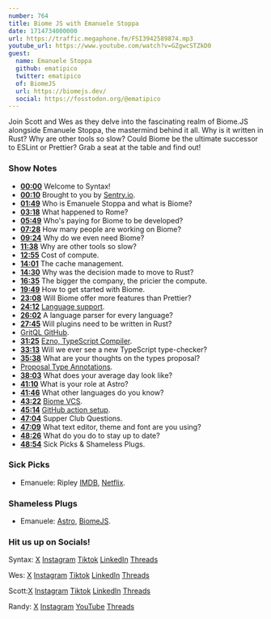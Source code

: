 ```yaml
---
number: 764
title: Biome JS with Emanuele Stoppa
date: 1714734000000
url: https://traffic.megaphone.fm/FSI3942589874.mp3
youtube_url: https://www.youtube.com/watch?v=GZgwcSTZkD0
guest:
  name: Emanuele Stoppa
  github: ematipico
  twitter: ematipico
  of: BiomeJS
  url: https://biomejs.dev/
  social: https://fosstodon.org/@ematipico
---
```


Join Scott and Wes as they delve into the fascinating realm of Biome.JS alongside Emanuele Stoppa, the mastermind behind it all. Why is it written in Rust? Why are other tools so slow? Could Biome be the ultimate successor to ESLint or Prettier? Grab a seat at the table and find out!

### Show Notes

* **[00:00](#t=00:00)** Welcome to Syntax!
* **[00:10](#t=00:10)** Brought to you by [Sentry.io](https://www.sentry.io/syntax).
* **[01:49](#t=01:49)** Who is Emanuele Stoppa and what is Biome?
* **[03:18](#t=03:18)** What happened to Rome?
* **[05:49](#t=05:49)** Who's paying for Biome to be developed?
* **[07:28](#t=07:28)** How many people are working on Biome?
* **[09:24](#t=09:24)** Why do we even need Biome?
* **[11:38](#t=11:38)** Why are other tools so slow?
* **[12:55](#t=12:55)** Cost of compute.
* **[14:01](#t=14:01)** The cache management.
* **[14:30](#t=14:30)** Why was the decision made to move to Rust?
* **[16:35](#t=16:35)** The bigger the company, the pricier the compute.
* **[19:49](#t=19:49)** How to get started with Biome.
* **[23:08](#t=23:08)** Will Biome offer more features than Prettier?
* **[24:12](#t=24:12)** [Language support](https://biomejs.dev/internals/language-support/).
* **[26:02](#t=26:02)** A language parser for every language?
* **[27:45](#t=27:45)** Will plugins need to be written in Rust?
* [GritQL GitHub](https://github.com/getgrit/gritql).
* **[31:25](#t=31:25)** [Ezno, TypeScript Compiler](https://kaleidawave.github.io/posts/introducing-ezno/).
* **[33:13](#t=33:13)** Will we ever see a new TypeScript type-checker?
* **[35:38](#t=35:38)** What are your thoughts on the types proposal?
* [Proposal Type Annotations](https://github.com/tc39/proposal-type-annotations).
* **[38:03](#t=38:03)** What does your average day look like?
* **[41:10](#t=41:10)** What is your role at Astro?
* **[41:46](#t=41:46)** What other languages do you know?
* **[43:22](#t=43:22)** [Biome VCS](https://biomejs.dev/reference/configuration/#vcsclientkind).
* **[45:14](#t=45:14)** [GitHub action setup](https://github.com/marketplace/actions/setup-biome).
* **[47:04](#t=47:04)** Supper Club Questions.
* **[47:09](#t=47:09)** What text editor, theme and font are you using?
* **[48:26](#t=48:26)** What do you do to stay up to date?
* **[48:54](#t=48:54)** Sick Picks & Shameless Plugs.

### Sick Picks

- Emanuele: Ripley [IMDB](https://www.imdb.com/title/tt11016042/), [Netflix](https://www.netflix.com/ca/title/81678765).

### Shameless Plugs

- Emanuele: [Astro](https://astro.build/), [BiomeJS](https://biomejs.dev/). 

### Hit us up on Socials!

Syntax: [X](https://twitter.com/syntaxfm) [Instagram](https://www.instagram.com/syntax_fm/) [Tiktok](https://www.tiktok.com/@syntaxfm) [LinkedIn](https://www.linkedin.com/company/96077407/admin/feed/posts/) [Threads](https://www.threads.net/@syntax_fm)

Wes: [X](https://twitter.com/wesbos) [Instagram](https://www.instagram.com/wesbos/) [Tiktok](https://www.tiktok.com/@wesbos) [LinkedIn](https://www.linkedin.com/in/wesbos/) [Threads](https://www.threads.net/@wesbos)

Scott:[X](https://twitter.com/stolinski) [Instagram](https://www.instagram.com/stolinski/) [Tiktok](https://www.tiktok.com/@stolinski) [LinkedIn](https://www.linkedin.com/in/stolinski/) [Threads](https://www.threads.net/@stolinski)

Randy: [X](https://twitter.com/randyrektor) [Instagram](https://www.instagram.com/randyrektor/) [YouTube](https://www.youtube.com/@randyrektor) [Threads](https://www.threads.net/@randyrektor)
